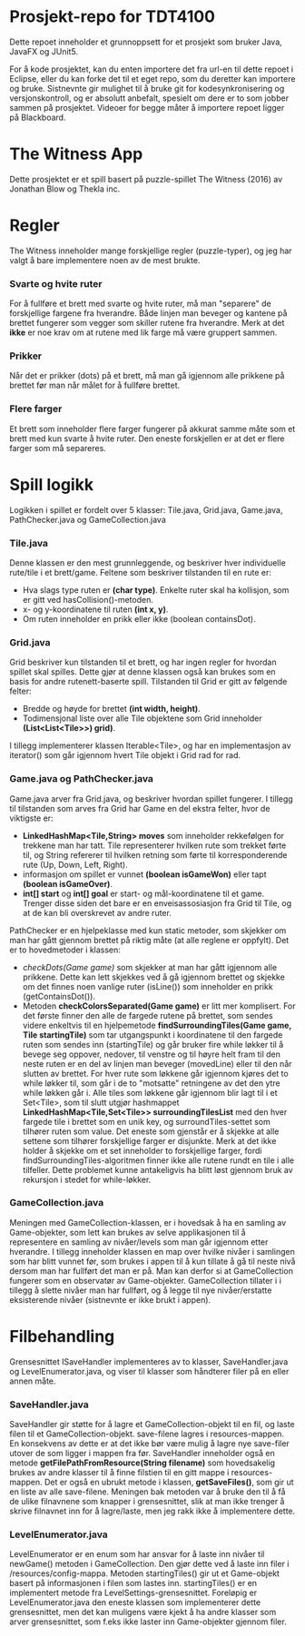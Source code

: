 # Prosjekt-repo for TDT4100

Dette repoet inneholder et grunnoppsett for et prosjekt som bruker Java, JavaFX og JUnit5.

For å kode prosjektet, kan du enten importere det fra url-en til dette repoet i Eclipse, eller du kan forke det til et eget repo, som du deretter kan importere og bruke.
Sistnevnte gir mulighet til å bruke git for kodesynkronisering og versjonskontroll, og er absolutt anbefalt, spesielt om dere er to som jobber sammen på prosjektet.
Videoer for begge måter å importere repoet ligger på Blackboard.

# The Witness App

Dette prosjektet er et spill basert på puzzle-spillet The Witness (2016) av Jonathan Blow og Thekla inc.

# Regler

The Witness inneholder mange forskjellige regler (puzzle-typer), og jeg har valgt å bare implementere noen av de mest brukte.

### Svarte og hvite ruter

For å fullføre et brett med svarte og hvite ruter, må man "separere" de forskjellige fargene fra hverandre. Både linjen man beveger og kantene på brettet fungerer som vegger som skiller rutene fra hverandre. Merk at det **ikke** er noe krav om at rutene med lik farge må være gruppert sammen.

### Prikker

Når det er prikker (dots) på et brett, må man gå igjennom alle prikkene på brettet før man når målet for å fullføre brettet.

### Flere farger

Et brett som inneholder flere farger fungerer på akkurat samme måte som et brett med kun svarte å hvite ruter. Den eneste forskjellen er at det er flere farger som må separeres.

# Spill logikk

Logikken i spillet er fordelt over 5 klasser: Tile.java, Grid.java, Game.java, PathChecker.java og GameCollection.java

### Tile.java

Denne klassen er den mest grunnleggende, og beskriver hver individuelle rute/tile i et brett/game. Feltene som beskriver tilstanden til en rute er:

- Hva slags type ruten er **(char type)**. Enkelte ruter skal ha kollisjon, som er gitt ved hasCollision()-metoden.
- x- og y-koordinatene til ruten **(int x, y)**.
- Om ruten inneholder en prikk eller ikke (boolean containsDot).

### Grid.java

Grid beskriver kun tilstanden til et brett, og har ingen regler for hvordan spillet skal spilles. Dette gjør at denne klassen også kan brukes som en basis for andre rutenett-baserte spill. Tilstanden til Grid er gitt av følgende felter:

- Bredde og høyde for brettet **(int width, height)**.
- Todimensjonal liste over alle Tile objektene som Grid inneholder **(List\<List\<Tile\>\>) grid)**.

I tillegg implementerer klassen Iterable\<Tile\>, og har en implementasjon av iterator() som går igjennom hvert Tile objekt i Grid rad for rad.

### Game.java og PathChecker.java

Game.java arver fra Grid.java, og beskriver hvordan spillet fungerer. I tillegg til tilstanden som arves fra Grid har Game en del ekstra felter, hvor de viktigste er:

- **LinkedHashMap\<Tile,String\> moves** som inneholder rekkefølgen for trekkene man har tatt. Tile representerer hvilken rute som trekket førte til, og String refererer til hvilken retning som førte til korresponderende rute (Up, Down, Left, Right).
- informasjon om spillet er vunnet **(boolean isGameWon)** eller tapt **(boolean isGameOver)**.
- **int[] start** og **int[] goal** er start- og mål-koordinatene til et game. Trenger disse siden det bare er en enveisassosiasjon fra Grid til Tile, og at de kan bli overskrevet av andre ruter.

PathChecker er en hjelpeklasse med kun static metoder, som skjekker om man har gått gjennom brettet på riktig måte (at alle reglene er oppfylt). Det er to hovedmetoder i klassen:

- *checkDots(Game game)* som skjekker at man har gått igjennom alle prikkene. Dette kan lett skjekkes ved å gå igjennom brettet og skjekke om det finnes noen vanlige ruter (isLine()) som inneholder en prikk (getContainsDot()). 
- Metoden **checkColorsSeparated(Game game)** er litt mer komplisert. For det første finner den alle de fargede rutene på brettet, som sendes videre enkeltvis til en hjelpemetode  **findSurroundingTiles(Game game, Tile startingTile)** som tar utgangspunkt i koordinatene til den fargede ruten som sendes inn (startingTile) og går bruker fire while løkker til å bevege seg oppover, nedover, til venstre og til høyre helt fram til den neste ruten er en del av linjen man beveger (movedLine) eller til den når slutten av brettet. For hver rute som løkkene går igjennom kjøres det to while løkker til, som går i de to "motsatte" retningene av det den ytre while løkken går i. Alle tiles som løkkene går igjennom blir lagt til i et Set\<Tile\>, som til slutt utgjør hashmappet **LinkedHashMap\<Tile,Set\<Tile\>\> surroundingTilesList** med den hver fargede tile i brettet som en unik key, og surroundTiles-settet som tilhører ruten som value. Det eneste som gjenstår er å skjekke at alle settene som tilhører forskjellige farger er disjunkte. Merk at det ikke holder å skjekke om et set inneholder to forskjellige farger, fordi findSurroundingTiles-algoritmen finner ikke alle rutene rundt en tile i alle tilfeller. Dette problemet kunne antakeligvis ha blitt løst gjennom bruk av rekursjon i stedet for while-løkker.

### GameCollection.java

Meningen med GameCollection-klassen, er i hovedsak å ha en samling av Game-objekter, som lett kan brukes av selve applikasjonen til å representere en samling av nivåer/levels som man går igjennom etter hverandre. I tillegg inneholder klassen en map over hvilke nivåer i samlingen som har blitt vunnet før, som brukes i appen til å kun tillate å gå til neste nivå dersom man har fullført det man er på. Man kan derfor si at GameCollection fungerer som en observatør av Game-objekter. GameCollection tillater i i tillegg å slette nivåer man har fullført, og å legge til nye nivåer/erstatte eksisterende nivåer (sistnevnte er ikke brukt i appen).

# Filbehandling

Grensesnittet ISaveHandler implementeres av to klasser, SaveHandler.java og LevelEnumerator.java, og viser til klasser som håndterer filer på en eller annen måte.

### SaveHandler.java

SaveHandler gir støtte for å lagre et GameCollection-objekt til en fil, og laste filen til et GameCollection-objekt. save-filene lagres i resources-mappen. En konsekvens av dette er at det ikke bør være mulig å lagre nye save-filer utover de som ligger i mappen fra før. SaveHandler inneholder også en metode **getFilePathFromResource(String filename)** som hovedsakelig brukes av andre klasser til å finne filstien til en gitt mappe i resources-mappen. Det er også en ubrukt metode i klassen, **getSaveFiles()**, som gir ut en liste av alle save-filene. Meningen bak metoden var å bruke den til å få de ulike filnavnene som knapper i grensesnittet, slik at man ikke trenger å skrive filnavnet inn for å lagre/laste, men jeg rakk ikke å implementere dette. 

### LevelEnumerator.java

LevelEnumerator er en enum som har ansvar for å laste inn nivåer til newGame() metoden i GameCollection. Den gjør dette ved å laste inn filer i /resources/config-mappa. Metoden startingTiles() gir ut et Game-objekt basert på informasjonen i filen som lastes inn. startingTiles() er en implementert metode fra LevelSettings-grensesnittet. Foreløpig er LevelEnumerator.java den eneste klassen som implementerer dette grensesnittet, men det kan muligens være kjekt å ha andre klasser som arver grensesnittet, som f.eks ikke laster inn Game-objekter gjennom filer.
